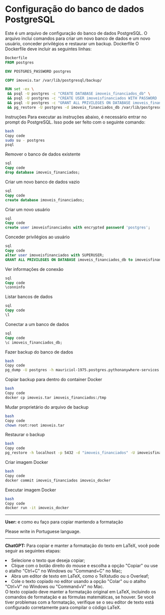 # Configuração do banco de dados PostgreSQL
Este é um arquivo de configuração do banco de dados PostgreSQL. O arquivo inclui comandos para criar um novo banco de dados e um novo usuário, conceder privilégios e restaurar um backup.
Dockerfile
O Dockerfile deve incluir as seguintes linhas:
```Dockerfile
Dockerfile
FROM postgres

ENV POSTGRES_PASSWORD postgres

COPY imoveis.tar /var/lib/postgresql/backup/

RUN set -ex \
 && psql -U postgres -c "CREATE DATABASE imoveis_financiados_db" \
 && psql -U postgres -c "CREATE USER imoveisfinanciados WITH PASSWORD 'postgres'" \
 && psql -U postgres -c "GRANT ALL PRIVILEGES ON DATABASE imoveis_financiados_db TO imoveisfinanciados" \
 && pg_restore -U postgres -d imoveis_financiados_db /var/lib/postgresql/backup/imoveis.tar
```
Instruções
Para executar as instruções abaixo, é necessário entrar no prompt do PostgreSQL. Isso pode ser feito com o seguinte comando:
```bash
bash
Copy code
sudo su - postgres
psql
```
Remover o banco de dados existente
```sql
sql
Copy code
drop database imoveis_financiados;
```
Criar um novo banco de dados vazio
```sql
sql
Copy code
create database imoveis_financiados;
```
Criar um novo usuário
```sql
sql
Copy code
create user imoveisfinanciados with encrypted password 'postgres';
```
Conceder privilégios ao usuário
```sql
sql
Copy code
alter user imoveisfinanciados with SUPERUSER;
GRANT ALL PRIVILEGES ON DATABASE imoveis_financiados_db to imoveisfinanciados;
```
Ver informações de conexão
```sql
sql
Copy code
\conninfo
```
Listar bancos de dados
```sql
sql
Copy code
\l
```
Conectar a um banco de dados
```sql
sql
Copy code
\c imoveis_financiados_db;
```
Fazer backup do banco de dados
```bash
bash
Copy code
pg_dump -U postgres -h mauriciol-1975.postgres.pythonanywhere-services.com -p 11975 -d imoveis_financiados_db --clean --no-privileges --no-owner --verbose --file teste.tar
```
Copiar backup para dentro do container Docker
```bash
bash
Copy code
docker cp imoveis.tar imoveis_financiados:/tmp
```
Mudar proprietário do arquivo de backup
```bash
bash
Copy code
chown root:root imoveis.tar
```
Restaurar o backup
```bash
bash
Copy code
pg_restore -h localhost -p 5432 -d "imoveis_financiados" -U imoveisfinanciados -v "imoveis.tar" > log_dump.log
```
Criar imagem Docker
```bash
bash
Copy code
docker commit imoveis_financiados imoveis_docker
```
Executar imagem Docker
```bash
bash
Copy code
docker run -it imoveis_docker
```

---

**User:**
e como eu faço para copiar mantendo a formatação 

Please write in Portuguese language.

---

**ChatGPT:**
Para copiar e manter a formatação do texto em LaTeX, você pode seguir as seguintes etapas:
<li>Selecione o texto que deseja copiar;</li><li>Clique com o botão direito do mouse e escolha a opção "Copiar" ou use o atalho "Ctrl+C" no Windows ou "Command+C" no Mac;</li><li>Abra um editor de texto em LaTeX, como o TeXstudio ou o Overleaf;</li><li>Cole o texto copiado no editor usando a opção "Colar" ou o atalho "Ctrl+V" no Windows ou "Command+V" no Mac.</li>
O texto copiado deve manter a formatação original em LaTeX, incluindo os comandos de formatação e as fórmulas matemáticas, se houver. Se você tiver problemas com a formatação, verifique se o seu editor de texto está configurado corretamente para compilar o código LaTeX.